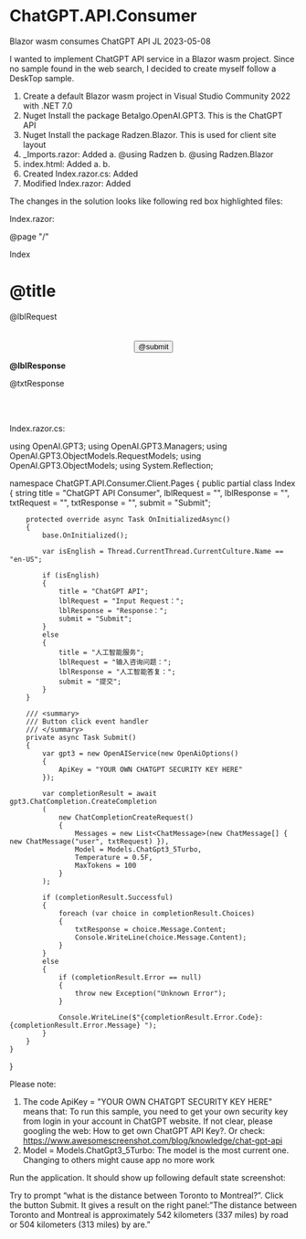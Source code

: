 # ChatGPT.API.Consumer


Blazor wasm consumes ChatGPT API
JL 2023-05-08

I wanted to implement ChatGPT API service in a Blazor wasm project. Since no sample found in the web search, I decided to create myself follow a DeskTop sample.

1.	Create a default Blazor wasm project in Visual Studio Community 2022 with .NET 7.0
2.	Nuget Install the package Betalgo.OpenAI.GPT3. This is the ChatGPT API
3.	Nuget Install the package Radzen.Blazor. This is used for client site layout
4.	_Imports.razor: Added
a.	@using Radzen
b.	@using Radzen.Blazor
5.	index.html: Added
a.	<link rel="stylesheet" href="_content/Radzen.Blazor/css/default-base.css">
b.	<link rel="stylesheet" href="_content/Radzen.Blazor/css/default.css">
6.	Created Index.razor.cs: Added
7.	Modified Index.razor: Added

The changes in the solution looks like following red box highlighted files:
 

Index.razor:

@page "/"

<PageTitle>Index</PageTitle>

<h1>@title</h1>

<div class="row">
    <div class="col-md-4">
        <RadzenCard>
            <div class="row">
                @lblRequest <RadzenTextBox Placeholder=@lblRequest @bind-Value=@txtRequest Class="w-100" />
                <br />
                <br />
                <br />
                <center>
                    <button class="btn btn-primary" @onclick="(() => Submit())">@submit</button>
                </center>
            </div>
        </RadzenCard>
    </div>
    <div class="col-md-8">
        <RadzenCard>
            <p>
                <b>@lblResponse</b>
            </p>
            <p>
                @txtResponse
            </p>
        </RadzenCard>
    </div>
</div>

<br />
<br />

Index.razor.cs:

using OpenAI.GPT3;
using OpenAI.GPT3.Managers;
using OpenAI.GPT3.ObjectModels.RequestModels;
using OpenAI.GPT3.ObjectModels;
using System.Reflection;

namespace ChatGPT.API.Consumer.Client.Pages
{
    public partial class Index
    {
        string title = "ChatGPT API Consumer",
            lblRequest = "",
            lblResponse = "",
            txtRequest = "",
            txtResponse = "",
            submit = "Submit";

        protected override async Task OnInitializedAsync()
        {
            base.OnInitialized();

            var isEnglish = Thread.CurrentThread.CurrentCulture.Name == "en-US";

            if (isEnglish)
            {
                title = "ChatGPT API";
                lblRequest = "Input Request：";
                lblResponse = "Response：";
                submit = "Submit";
            }
            else
            {
                title = "人工智能服务";
                lblRequest = "输入咨询问题：";
                lblResponse = "人工智能答复：";
                submit = "提交";
            }
        }

        /// <summary>
        /// Button click event handler
        /// </summary>
        private async Task Submit()
        {
            var gpt3 = new OpenAIService(new OpenAiOptions()
            {
                ApiKey = "YOUR OWN CHATGPT SECURITY KEY HERE"
            });

            var completionResult = await gpt3.ChatCompletion.CreateCompletion
            (
                new ChatCompletionCreateRequest()
                {
                    Messages = new List<ChatMessage>(new ChatMessage[] { new ChatMessage("user", txtRequest) }),
                    Model = Models.ChatGpt3_5Turbo,
                    Temperature = 0.5F,
                    MaxTokens = 100
                }
            );

            if (completionResult.Successful)
            {
                foreach (var choice in completionResult.Choices)
                {
                    txtResponse = choice.Message.Content;
                    Console.WriteLine(choice.Message.Content);
                }
            }
            else
            {
                if (completionResult.Error == null)
                {
                    throw new Exception("Unknown Error");
                }

                Console.WriteLine($"{completionResult.Error.Code}: {completionResult.Error.Message} ");
            }
        }
    }
}

Please note:
1.	The code ApiKey = "YOUR OWN CHATGPT SECURITY KEY HERE" means that: To run this sample, you need to get your own security key from login in your account in ChatGPT website. If not clear, please googling the web: How to get own ChatGPT API Key?. Or check: https://www.awesomescreenshot.com/blog/knowledge/chat-gpt-api
2.	Model = Models.ChatGpt3_5Turbo: The model is the most current one. Changing to others might cause app no more work

Run the application. It should show up following default state screenshot:
 

Try to prompt “what is the distance between Toronto to Montreal?”. Click the button Submit. It gives a result on the right panel:”The distance between Toronto and Montreal is approximately 542 kilometers (337 miles) by road or 504 kilometers (313 miles) by are.”
 

